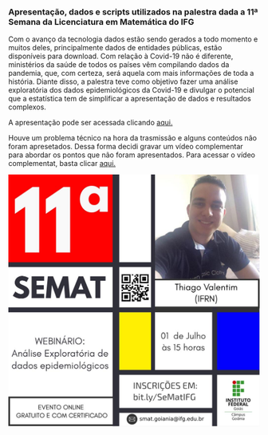 ### Apresentação, dados e scripts utilizados na palestra dada a 11ª Semana da Licenciatura em Matemática do IFG

Com o avanço da tecnologia dados estão sendo gerados a todo momento e muitos deles, principalmente dados de entidades públicas, estão disponíveis para download. Com relação à Covid-19 não é diferente, ministérios da saúde de todos os países vêm compilando dados da pandemia, que, com certeza, será aquela com mais informações de toda a história. Diante disso, a palestra teve como objetivo fazer uma análise exploratória dos dados epidemiológicos da Covid-19 e divulgar o potencial que a estatística tem de simplificar a apresentação de dados e resultados complexos.

A apresentação pode ser acessada clicando [aqui.](https://www.youtube.com/watch?v=BkFAt3UnAMM&feature=youtu.be)

Houve um problema técnico na hora da trasmissão e alguns conteúdos não foram apresetados. Dessa forma decidi gravar um vídeo complementar para abordar os pontos que não foram apresentados. Para acessar o vídeo complementat, basta clicar [aqui.](https://www.youtube.com/watch?v=qOO_AtvA-Hw)

![](https://github.com/ThiagoValentimMarques/IFG2020/blob/master/banner.jpeg?raw=true)
